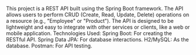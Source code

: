 This project is a REST API built using the Spring Boot framework. The API allows users to perform CRUD (Create, Read, Update, Delete) operations on a resource (e.g., "Employee" or "Product"). 
The API is designed to be lightweight and easy to integrate with other services or clients, like a web or mobile application.
Technologies Used:
Spring Boot: For creating the RESTful API.
Spring Data JPA: For database interactions.
H2/MySQL: As the database.
Postman: For API testing.

